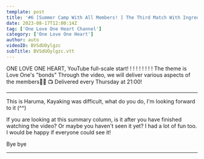 ```yaml
---
template: post
title: '#6 [Summer Camp With All Members! ] The Third Match With Ingredients! ! ONE LOVE ONE HEART'
date: 2023-08-17T12:00:14Z
tag: ['One Love One Heart Channel']
category: ['One Love One Heart']
author: auto 
videoID: BVSdUOylgzc
subTitle: BVSdUOylgzc.vtt
---
```

ONE LOVE ONE HEART, YouTube full-scale start! ! ! ! ! ! ! ! !
The theme is Love One's "bonds"
Through the video, we will deliver various aspects of the members🫶🏼
📺 Delivered every Thursday at 21:00!

----------

This is Haruma, Kayaking was difficult, what do you do, I'm looking forward to it (^^)

If you are looking at this summary column, is it after you have finished watching the video? Or maybe you haven't seen it yet? I had a lot of fun too. I would be happy if everyone could see it!

Bye bye

----------
